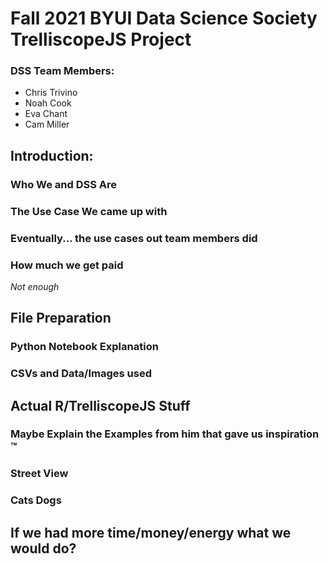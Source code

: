 # Fall 2021 BYUI Data Science Society TrelliscopeJS Project
### DSS Team Members:
- Chris Trivino
- Noah Cook
- Eva Chant
- Cam Miller

## Introduction:
### Who We and DSS Are
### The Use Case We came up with
### Eventually... the use cases out team members did

### How much we get paid
*Not enough*

## File Preparation
### Python Notebook Explanation
### CSVs and Data/Images used

## Actual R/TrelliscopeJS Stuff
### Maybe Explain the Examples from him that gave us inspiration &trade;
### Street View
### Cats Dogs


## If we had more time/money/energy what we would do?
